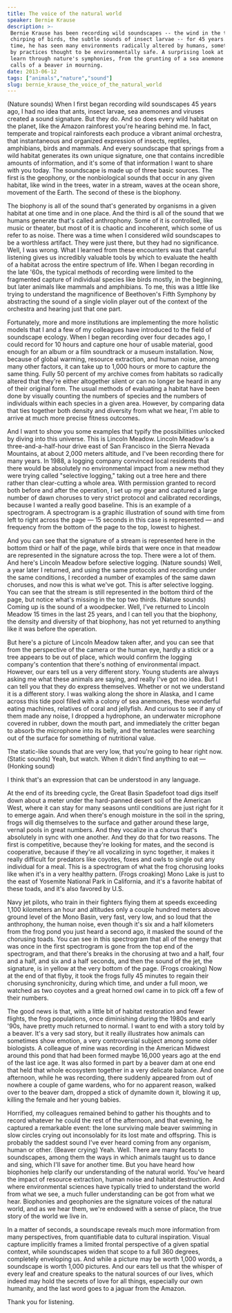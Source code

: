 ```yaml
---
title: The voice of the natural world
speaker: Bernie Krause
description: >-
 Bernie Krause has been recording wild soundscapes -- the wind in the trees, the
 chirping of birds, the subtle sounds of insect larvae -- for 45 years. In that
 time, he has seen many environments radically altered by humans, sometimes even
 by practices thought to be environmentally safe. A surprising look at what we can
 learn through nature's symphonies, from the grunting of a sea anemone to the sad
 calls of a beaver in mourning.
date: 2013-06-12
tags: ["animals","nature","sound"]
slug: bernie_krause_the_voice_of_the_natural_world
---
```


(Nature sounds) When I first began recording wild soundscapes 45 years ago, I had no idea
that ants, insect larvae, sea anemones and viruses created a sound signature. But they do.
And so does every wild habitat on the planet, like the Amazon rainforest you're hearing
behind me. In fact, temperate and tropical rainforests each produce a vibrant animal
orchestra, that instantaneous and organized expression of insects, reptiles, amphibians,
birds and mammals. And every soundscape that springs from a wild habitat generates its own
unique signature, one that contains incredible amounts of information, and it's some of
that information I want to share with you today. The soundscape is made up of three basic
sources. The first is the geophony, or the nonbiological sounds that occur in any given
habitat, like wind in the trees, water in a stream, waves at the ocean shore, movement of
the Earth. The second of these is the biophony.

The biophony is all of the sound that's generated by organisms in a given habitat at one
time and in one place. And the third is all of the sound that we humans generate that's
called anthrophony. Some of it is controlled, like music or theater, but most of it is
chaotic and incoherent, which some of us refer to as noise. There was a time when I
considered wild soundscapes to be a worthless artifact. They were just there, but they had
no significance. Well, I was wrong. What I learned from these encounters was that careful
listening gives us incredibly valuable tools by which to evaluate the health of a habitat
across the entire spectrum of life. When I began recording in the late '60s, the typical
methods of recording were limited to the fragmented capture of individual species like
birds mostly, in the beginning, but later animals like mammals and amphibians. To me, this
was a little like trying to understand the magnificence of Beethoven's Fifth Symphony by
abstracting the sound of a single violin player out of the context of the orchestra and
hearing just that one part.

Fortunately, more and more institutions are implementing the more holistic models that I
and a few of my colleagues have introduced to the field of soundscape ecology. When I
began recording over four decades ago, I could record for 10 hours and capture one hour of
usable material, good enough for an album or a film soundtrack or a museum installation.
Now, because of global warming, resource extraction, and human noise, among many other
factors, it can take up to 1,000 hours or more to capture the same thing. Fully 50 percent
of my archive comes from habitats so radically altered that they're either altogether
silent or can no longer be heard in any of their original form. The usual methods of
evaluating a habitat have been done by visually counting the numbers of species and the
numbers of individuals within each species in a given area. However, by comparing data
that ties together both density and diversity from what we hear, I'm able to arrive at
much more precise fitness outcomes.

And I want to show you some examples that typify the possibilities unlocked by diving into
this universe. This is Lincoln Meadow. Lincoln Meadow's a three-and-a-half-hour drive east
of San Francisco in the Sierra Nevada Mountains, at about 2,000 meters altitude, and I've
been recording there for many years. In 1988, a logging company convinced local residents
that there would be absolutely no environmental impact from a new method they were trying
called "selective logging," taking out a tree here and there rather than clear-cutting a
whole area. With permission granted to record both before and after the operation, I set
up my gear and captured a large number of dawn choruses to very strict protocol and
calibrated recordings, because I wanted a really good baseline. This is an example of a
spectrogram. A spectrogram is a graphic illustration of sound with time from left to right
across the page — 15 seconds in this case is represented — and frequency from the bottom
of the page to the top, lowest to highest.

And you can see that the signature of a stream is represented here in the bottom third or
half of the page, while birds that were once in that meadow are represented in the
signature across the top. There were a lot of them. And here's Lincoln Meadow before
selective logging. (Nature sounds) Well, a year later I returned, and using the same
protocols and recording under the same conditions, I recorded a number of examples of the
same dawn choruses, and now this is what we've got. This is after selective logging. You
can see that the stream is still represented in the bottom third of the page, but notice
what's missing in the top two thirds. (Nature sounds) Coming up is the sound of a
woodpecker. Well, I've returned to Lincoln Meadow 15 times in the last 25 years, and I can
tell you that the biophony, the density and diversity of that biophony, has not yet
returned to anything like it was before the operation.

But here's a picture of Lincoln Meadow taken after, and you can see that from the
perspective of the camera or the human eye, hardly a stick or a tree appears to be out of
place, which would confirm the logging company's contention that there's nothing of
environmental impact. However, our ears tell us a very different story. Young students are
always asking me what these animals are saying, and really I've got no idea. But I can
tell you that they do express themselves. Whether or not we understand it is a different
story. I was walking along the shore in Alaska, and I came across this tide pool filled
with a colony of sea anemones, these wonderful eating machines, relatives of coral and
jellyfish. And curious to see if any of them made any noise, I dropped a hydrophone, an
underwater microphone covered in rubber, down the mouth part, and immediately the critter
began to absorb the microphone into its belly, and the tentacles were searching out of the
surface for something of nutritional value.

The static-like sounds that are very low, that you're going to hear right now. (Static
sounds) Yeah, but watch. When it didn't find anything to eat — (Honking sound)

I think that's an expression that can be understood in any language. 

At the end of its breeding cycle, the Great Basin Spadefoot toad digs itself down about a
meter under the hard-panned desert soil of the American West, where it can stay for many
seasons until conditions are just right for it to emerge again. And when there's enough
moisture in the soil in the spring, frogs will dig themselves to the surface and gather
around these large, vernal pools in great numbers. And they vocalize in a chorus that's
absolutely in sync with one another. And they do that for two reasons. The first is
competitive, because they're looking for mates, and the second is cooperative, because if
they're all vocalizing in sync together, it makes it really difficult for predators like
coyotes, foxes and owls to single out any individual for a meal. This is a spectrogram of
what the frog chorusing looks like when it's in a very healthy pattern. (Frogs croaking)
Mono Lake is just to the east of Yosemite National Park in California, and it's a favorite
habitat of these toads, and it's also favored by U.S.

Navy jet pilots, who train in their fighters flying them at speeds exceeding 1,100
kilometers an hour and altitudes only a couple hundred meters above ground level of the
Mono Basin, very fast, very low, and so loud that the anthrophony, the human noise, even
though it's six and a half kilometers from the frog pond you just heard a second ago, it
masked the sound of the chorusing toads. You can see in this spectrogram that all of the
energy that was once in the first spectrogram is gone from the top end of the spectrogram,
and that there's breaks in the chorusing at two and a half, four and a half, and six and a
half seconds, and then the sound of the jet, the signature, is in yellow at the very
bottom of the page. (Frogs croaking) Now at the end of that flyby, it took the frogs fully
45 minutes to regain their chorusing synchronicity, during which time, and under a full
moon, we watched as two coyotes and a great horned owl came in to pick off a few of their
numbers.

The good news is that, with a little bit of habitat restoration and fewer flights, the
frog populations, once diminishing during the 1980s and early '90s, have pretty much
returned to normal. I want to end with a story told by a beaver. It's a very sad story,
but it really illustrates how animals can sometimes show emotion, a very controversial
subject among some older biologists. A colleague of mine was recording in the American
Midwest around this pond that had been formed maybe 16,000 years ago at the end of the
last ice age. It was also formed in part by a beaver dam at one end that held that whole
ecosystem together in a very delicate balance. And one afternoon, while he was recording,
there suddenly appeared from out of nowhere a couple of game wardens, who for no apparent
reason, walked over to the beaver dam, dropped a stick of dynamite down it, blowing it up,
killing the female and her young babies.

Horrified, my colleagues remained behind to gather his thoughts and to record whatever he
could the rest of the afternoon, and that evening, he captured a remarkable event: the
lone surviving male beaver swimming in slow circles crying out inconsolably for its lost
mate and offspring. This is probably the saddest sound I've ever heard coming from any
organism, human or other. (Beaver crying) Yeah. Well. There are many facets to
soundscapes, among them the ways in which animals taught us to dance and sing, which I'll
save for another time. But you have heard how biophonies help clarify our understanding of
the natural world. You've heard the impact of resource extraction, human noise and habitat
destruction. And where environmental sciences have typically tried to understand the world
from what we see, a much fuller understanding can be got from what we hear. Biophonies and
geophonies are the signature voices of the natural world, and as we hear them, we're
endowed with a sense of place, the true story of the world we live in.

In a matter of seconds, a soundscape reveals much more information from many perspectives,
from quantifiable data to cultural inspiration. Visual capture implicitly frames a limited
frontal perspective of a given spatial context, while soundscapes widen that scope to a
full 360 degrees, completely enveloping us. And while a picture may be worth 1,000 words,
a soundscape is worth 1,000 pictures. And our ears tell us that the whisper of every leaf
and creature speaks to the natural sources of our lives, which indeed may hold the secrets
of love for all things, especially our own humanity, and the last word goes to a jaguar
from the Amazon. 

Thank you for listening. 

<!--
ad_duration=3.33
event="TEDGlobal 2013"
external_start_time=0
intro_duration=11.82
is_subtitle_required="False"
is_talk_featured="True"
language="en"
language_swap="False"
native_language="en"
number_of_related_talks=6
number_of_speakers=1
number_of_subtitled_videos=27
number_of_tags=3
number_of_talk_download_languages=28
number_of_talk_more_resources=0
number_of_talk_recommendations=0
number_of_talks_take_actions=0
post_ad_duration=0.83
published_timestamp="2013-07-15 15:02:42"
recording_date="2013-06-12"
speaker_description="Natural sounds expert"
speaker_is_published=1
speaker_name="Bernie Krause"
speaker_what_others_say="[Krause] is high on hippo grunts and insect drones, having spent decades recording and archiving wild soundscapes."
talk_name="The voice of the natural world"
talks_tags=["animals","nature","sound"]
url_audio="https://download.ted.com/talks/BernieKrause_2013G.mp3?apikey=acme-roadrunner"
url_photo_speaker="https://pe.tedcdn.com/images/ted/ba80ce102bca952df5ecbe6ebc8f4fb0b8d2a9f7_254x191.jpg"
url_photo_talk="https://pe.tedcdn.com/images/ted/53937b515a5d5513f666b40da146f365a612ca7c_1600x1200.jpg"
url_webpage="https://www.ted.com/talks/bernie_krause_the_voice_of_the_natural_world"
video_type_name="TED Stage Talk"
-->